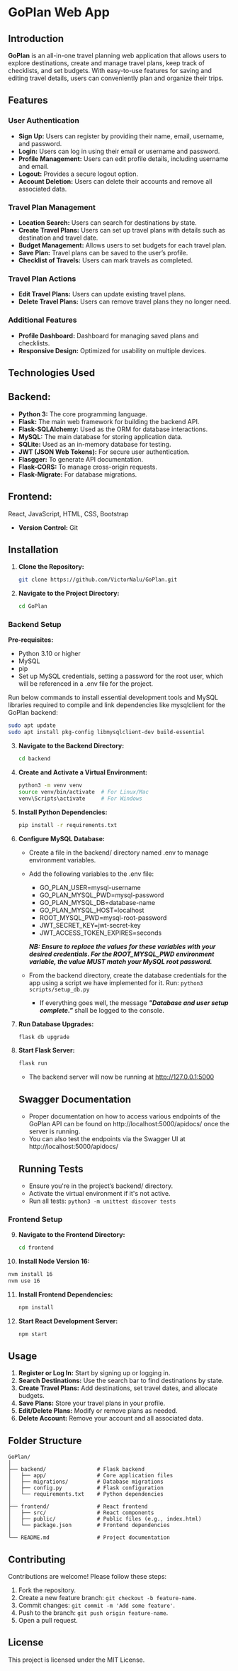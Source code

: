 # GoPlan Web App

## Introduction

**GoPlan** is an all-in-one travel planning web application that allows users to explore destinations, create and manage travel plans, keep track of checklists, and set budgets. With easy-to-use features for saving and editing travel details, users can conveniently plan and organize their trips.

## Features

### User Authentication
- **Sign Up:** Users can register by providing their name, email, username, and password.
- **Login:** Users can log in using their email or username and password.
- **Profile Management:** Users can edit profile details, including username and email.
- **Logout:** Provides a secure logout option.
- **Account Deletion:** Users can delete their accounts and remove all associated data.

### Travel Plan Management
- **Location Search:** Users can search for destinations by state.
- **Create Travel Plans:** Users can set up travel plans with details such as destination and travel date.
- **Budget Management:** Allows users to set budgets for each travel plan.
- **Save Plan:** Travel plans can be saved to the user’s profile.
- **Checklist of Travels:** Users can mark travels as completed.

### Travel Plan Actions
- **Edit Travel Plans:** Users can update existing travel plans.
- **Delete Travel Plans:** Users can remove travel plans they no longer need.

### Additional Features
- **Profile Dashboard:** Dashboard for managing saved plans and checklists.
- **Responsive Design:** Optimized for usability on multiple devices.

## Technologies Used

## **Backend:**

- **Python 3:** The core programming language.
- **Flask:** The main web framework for building the backend API.
- **Flask-SQLAlchemy:** Used as the ORM for database interactions.
- **MySQL:** The main database for storing application data.
- **SQLite:** Used as an in-memory database for testing.
- **JWT (JSON Web Tokens):** For secure user authentication.
- **Flasgger:** To generate API documentation.
- **Flask-CORS:** To manage cross-origin requests.
- **Flask-Migrate:** For database migrations.

## **Frontend:**

React, JavaScript, HTML, CSS, Bootstrap

- **Version Control:** Git

## Installation

1. **Clone the Repository:**
   ```bash
   git clone https://github.com/VictorNalu/GoPlan.git
   ```
2. **Navigate to the Project Directory:**
   ```bash
   cd GoPlan
   ```

### Backend Setup

**Pre-requisites:**

- Python 3.10 or higher
- MySQL
- pip
- Set up MySQL credentials, setting a password for the root user, which will be referenced in a .env file for the project.

Run below commands to install essential development tools and MySQL libraries required to compile and link dependencies like mysqlclient for the GoPlan backend:

```bash
sudo apt update
sudo apt install pkg-config libmysqlclient-dev build-essential
```

3. **Navigate to the Backend Directory:**
   ```bash
   cd backend
   ```
4. **Create and Activate a Virtual Environment:**
   ```bash
   python3 -m venv venv
   source venv/bin/activate  # For Linux/Mac
   venv\Scripts\activate     # For Windows
   ```
5. **Install Python Dependencies:**
   ```bash
   pip install -r requirements.txt
   ```
6. **Configure MySQL Database:**

   - Create a file in the backend/ directory named .env to manage environment variables.
   - Add the following variables to the .env file:

     - GO_PLAN_USER=mysql-username
     - GO_PLAN_MYSQL_PWD=mysql-password
     - GO_PLAN_MYSQL_DB=database-name
     - GO_PLAN_MYSQL_HOST=localhost
     - ROOT_MYSQL_PWD=mysql-root-password
     - JWT_SECRET_KEY=jwt-secret-key
     - JWT_ACCESS_TOKEN_EXPIRES=seconds

     **_NB: Ensure to replace the values for these variables with your desired credentials.
     For the ROOT_MYSQL_PWD environment variable, the value MUST match your MySQL root password._**

   - From the backend directory, create the database credentials for the app using a script we have implemented for it.
     Run: `python3 scripts/setup_db.py`
     - If everything goes well, the message **_"Database and user setup complete."_** shall be logged to the console.

7. **Run Database Upgrades:**

   ```bash
   flask db upgrade
   ```

8. **Start Flask Server:**
   ```bash
   flask run
   ```

   - The backend server will now be running at http://127.0.0.1:5000

   ## Swagger Documentation
   - Proper documentation on how to access various endpoints of the GoPlan API can be found on http://localhost:5000/apidocs/ once the server is running.
   - You can also test the endpoints via the Swagger UI at http://localhost:5000/apidocs/

   ## Running Tests

   - Ensure you're in the project’s backend/ directory.
   - Activate the virtual environment if it's not active.
   - Run all tests: `python3 -m unittest discover tests`

### Frontend Setup

9. **Navigate to the Frontend Directory:**
   ```bash
   cd frontend
   ```

10. **Install Node Version 16:**

```bash
nvm install 16
nvm use 16
```

11. **Install Frontend Dependencies:**

    ```bash
    npm install
    ```

12. **Start React Development Server:**
    ```bash
    npm start
    ```

## Usage

1. **Register or Log In:** Start by signing up or logging in.
2. **Search Destinations:** Use the search bar to find destinations by state.
3. **Create Travel Plans:** Add destinations, set travel dates, and allocate budgets.
4. **Save Plans:** Store your travel plans in your profile.
5. **Edit/Delete Plans:** Modify or remove plans as needed.
6. **Delete Account:** Remove your account and all associated data.

## Folder Structure

```
GoPlan/
│
├── backend/                # Flask backend
│   ├── app/                # Core application files
│   ├── migrations/         # Database migrations
│   ├── config.py           # Flask configuration
│   └── requirements.txt    # Python dependencies
│
├── frontend/               # React frontend
│   ├── src/                # React components
│   ├── public/             # Public files (e.g., index.html)
│   └── package.json        # Frontend dependencies
│
└── README.md               # Project documentation
```

## Contributing

Contributions are welcome! Please follow these steps:

1. Fork the repository.
2. Create a new feature branch: `git checkout -b feature-name`.
3. Commit changes: `git commit -m 'Add some feature'`.
4. Push to the branch: `git push origin feature-name`.
5. Open a pull request.

## License

This project is licensed under the MIT License.